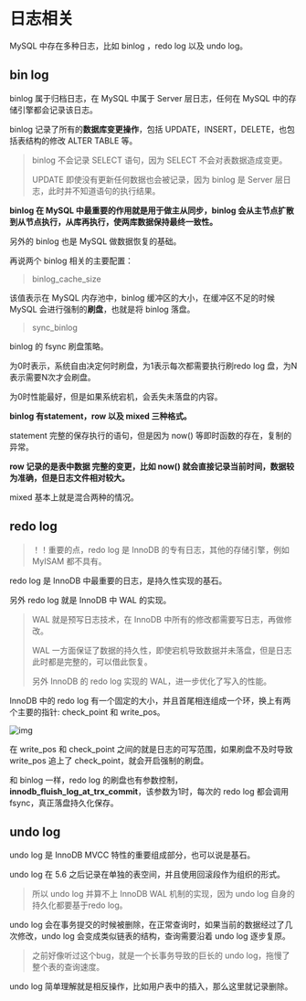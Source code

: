 # 日志相关



MySQL 中存在多种日志，比如 binlog ，redo log 以及 undo log。



## bin log

 binlog 属于归档日志，在 MySQL 中属于 Server 层日志，任何在 MySQL 中的存储引擎都会记录该日志。

binlog  记录了所有的**数据库变更操作**，包括 UPDATE，INSERT，DELETE，也包括表结构的修改 ALTER TABLE 等。

> binlog 不会记录 SELECT 语句，因为 SELECT 不会对表数据造成变更。
>
> UPDATE 即使没有更新任何数据也会被记录，因为 binlog 是 Server 层日志，此时并不知道语句的执行结果。

**binlog 在 MySQL 中最重要的作用就是用于做主从同步，binlog 会从主节点扩散到从节点执行，从库再执行，使两库数据保持最终一致性。**

另外的 binlog 也是 MySQL 做数据恢复的基础。

再说两个 binlog 相关的主要配置：

> binlog_cache_size

该值表示在 MySQL 内存池中，binlog 缓冲区的大小，在缓冲区不足的时候 MySQL 会进行强制的**刷盘**，也就是将 binlog 落盘。

> sync_binlog 

binlog 的 fsync 刷盘策略。

为0时表示，系统自由决定何时刷盘，为1表示每次都需要执行刷redo log 盘，为N表示需要N次才会刷盘。

为0时性能最好，但是如果系统宕机，会丢失未落盘的内容。



**binlog 有statement，row 以及 mixed 三种格式。**

statement 完整的保存执行的语句，但是因为 now() 等即时函数的存在，复制的异常。

**row 记录的是表中数据 完整的变更，比如 now() 就会直接记录当前时间，数据较为准确，但是日志文件相对较大。**

mixed 基本上就是混合两种的情况。





## redo log

> ！！重要的点，redo log 是 InnoDB 的专有日志，其他的存储引擎，例如 MyISAM 都不具有。

redo log 是 InnoDB 中最重要的日志，是持久性实现的基石。

另外 redo log 就是 InnoDB 中 WAL 的实现。

> WAL 就是预写日志技术，在 InnoDB 中所有的修改都需要写日志，再做修改。
>
> WAL 一方面保证了数据的持久性，即使宕机导致数据并未落盘，但是日志此时都是完整的，可以借此恢复。
>
> 另外 InnoDB 的 redo log 实现的 WAL，进一步优化了写入的性能。

InnoDB 中的 redo log 有一个固定的大小，并且首尾相连组成一个环，换上有两个主要的指针: check_point 和 write_pos。

![img](https://chenqwwq-img.oss-cn-beijing.aliyuncs.com/img/16a7950217b3f0f4ed02db5db59562a7.png)

在 write_pos 和 check_point 之间的就是日志的可写范围，如果刷盘不及时导致 write_pos 追上了 check_point，就会开启强制的刷盘。

和 binlog 一样，redo log 的刷盘也有参数控制，**innodb_fluish_log_at_trx_commit**，该参数为1时，每次的 redo log 都会调用 fsync，真正落盘持久化保存。



## undo log

undo log 是 InnoDB MVCC 特性的重要组成部分，也可以说是基石。

undo log 在 5.6 之后记录在单独的表空间，并且使用回滚段作为组织的形式。

> 所以 undo log 并算不上 InnoDB WAL 机制的实现，因为 undo log 自身的持久化都要基于redo log。

undo log 会在事务提交的时候被删除，在正常查询时，如果当前的数据经过了几次修改，undo log 会变成类似链表的结构，查询需要沿着 undo log 逐步复原。

> 之前好像听过这个bug，就是一个长事务导致的巨长的 undo log，拖慢了整个表的查询速度。

undo log 简单理解就是相反操作，比如用户表中的插入，那么这里就记录删除。